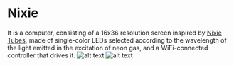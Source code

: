 # Nixie
It is a computer, consisting of a 16x36 resolution screen inspired by [Nixie Tubes](https://en.wikipedia.org/wiki/Nixie_tube), made of single-color LEDs selected according to the wavelength of the light emitted in the excitation of neon gas, and a WiFi-connected controller that drives it.
![alt text](https://github.com/EmreErbas/Nixie/tree/main/Documents/Notes/Pictures/Panel-Front.png "Nixie-Panel | Front view")
![alt text](https://github.com/EmreErbas/Nixie/tree/main/Documents/Notes/Pictures/Panel-Back.png "Nixie-Panel | Rear view")
